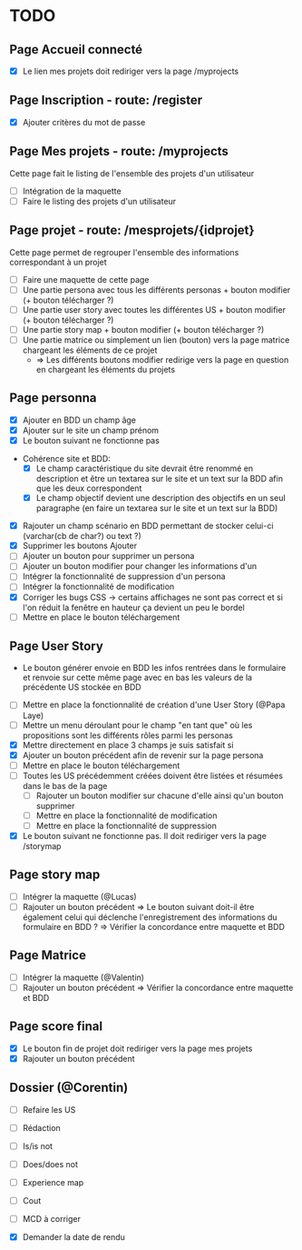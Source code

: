 # TODO

## Page Accueil connecté

- [x] Le lien mes projets doit rediriger vers la page /myprojects

## Page Inscription - route: /register

- [x] Ajouter critères du mot de passe

## Page Mes projets - route: /myprojects

Cette page fait le listing de l'ensemble des projets d'un utilisateur

- [ ] Intégration de la maquette
- [ ] Faire le listing des projets d'un utilisateur

## Page projet - route: /mesprojets/{idprojet}

Cette page permet de regrouper l'ensemble des informations correspondant à un projet

- [ ] Faire une maquette de cette page
- [ ] Une partie persona avec tous les différents personas + bouton modifier (+ bouton télécharger ?)
- [ ] Une partie user story avec toutes les différentes US + bouton modifier (+ bouton télécharger ?)
- [ ] Une partie story map + bouton modifier (+ bouton télécharger ?)
- [ ] Une partie matrice ou simplement un lien (bouton) vers la page matrice chargeant les éléments de ce projet
  - => Les différents boutons modifier redirige vers la page en question en chargeant les éléments du projets

## Page personna

- [x] Ajouter en BDD un champ âge
- [x] Ajouter sur le site un champ prénom
- [x] Le bouton suivant ne fonctionne pas
- Cohérence site et BDD:
  - [x] Le champ caractéristique du site devrait être renommé en description et être un textarea sur le site et un text
    sur la BDD afin que les deux correspondent
  - [x] Le champ objectif devient une description des objectifs en un seul paragraphe (en faire un textarea sur le site
    et un text sur la BDD)

- [x] Rajouter un champ scénario en BDD permettant de stocker celui-ci (varchar(cb de char?) ou text ?)
- [x] Supprimer les boutons Ajouter
- [ ] Ajouter un bouton pour supprimer un persona
- [ ] Ajouter un bouton modifier pour changer les informations d'un
- [ ] Intégrer la fonctionnalité de suppression d'un persona
- [ ] Intégrer la fonctionnalité de modification
- [x] Corriger les bugs CSS -> certains affichages ne sont pas correct et si l'on réduit la fenêtre en hauteur ça
  devient un peu le bordel
- [ ] Mettre en place le bouton téléchargement

## Page User Story

- Le bouton générer envoie en BDD les infos rentrées dans le formulaire et renvoie sur cette même page avec en bas les
  valeurs de la précédente US stockée en BDD
- [ ] Mettre en place la fonctionnalité de création d'une User Story (@Papa Laye)
- [ ] Mettre un menu déroulant pour le champ "en tant que" où les propositions sont les différents rôles parmi les
  personas
- [x] Mettre directement en place 3 champs je suis satisfait si
- [x] Ajouter un bouton précédent afin de revenir sur la page persona
- [ ] Mettre en place le bouton téléchargement
- [ ] Toutes les US précédemment créées doivent être listées et résumées dans le bas de la page
  - [ ] Rajouter un bouton modifier sur chacune d'elle ainsi qu'un bouton supprimer
  - [ ] Mettre en place la fonctionnalité de modification
  - [ ] Mettre en place la fonctionnalité de suppression
- [x] Le bouton suivant ne fonctionne pas. Il doit rediriger vers la page /storymap

## Page story map

- [ ] Intégrer la maquette (@Lucas)
- [ ] Rajouter un bouton précédent => Le bouton suivant doit-il être également celui qui déclenche l'enregistrement des
  informations du formulaire en BDD ? => Vérifier la concordance entre maquette et BDD

## Page Matrice

- [ ] Intégrer la maquette (@Valentin)
- [ ] Rajouter un bouton précédent => Vérifier la concordance entre maquette et BDD

## Page score final

- [x] Le bouton fin de projet doit rediriger vers la page mes projets
- [x] Rajouter un bouton précédent

## Dossier (@Corentin)

- [ ] Refaire les US
- [ ] Rédaction
- [ ] Is/is not
- [ ] Does/does not
- [ ] Experience map
- [ ] Cout
- [ ] MCD à corriger
- [x] Demander la date de rendu

